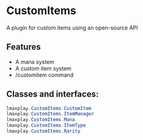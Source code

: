 # CustomItems
A plugin for custom items using an open-source API

## Features
 - A mana system
 - A custom item system
 - /customitem command

## Classes and interfaces:
```java
lmaxplay.CustomItems.CustomItem
lmaxplay.CustomItems.ItemManager
lmaxplay.CustomItems.Mana
lmaxplay.CustomItems.ItemType
lmaxplay.CustomItems.Rarity
```